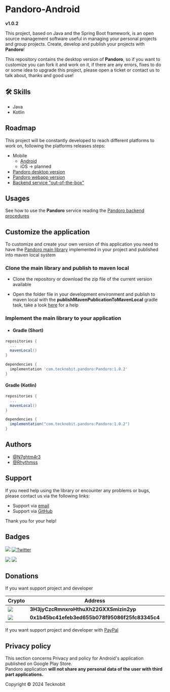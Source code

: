 # Pandoro-Android
**v1.0.2**

This project, based on Java and the Spring Boot framework, is an open source management software useful in managing your personal projects and group projects.
Create, develop and publish your projects with **Pandoro**!

This repository contains the desktop version of **Pandoro**,
so if you want to customize you can fork it and work on it, if there are any errors, fixes to do or some
idea to upgrade this project, please open a ticket or contact us to talk about, thanks and good
use!

## 🛠 Skills

- Java
- Kotlin

## Roadmap

This project will be constantly developed to reach different platforms to work on, following the platforms releases
steps:

- Mobile
  - <a href="https://github.com/N7ghtm4r3/Pandoro-Android#readme">Android</a>
  - iOS -> planned
- <a href="https://github.com/N7ghtm4r3/Pandoro-Desktop/releases/tag/1.0.2">Pandoro desktop version</a>
- <a href="https://github.com/Rhythmss/pandoro-webapp">Pandoro webapp version</a>
- <a href="https://github.com/N7ghtm4r3/Pandoro/releases/tag/1.0.2">Backend service "out-of-the-box"</a>

## Usages

See how to use the **Pandoro** service reading
the <a href="https://github.com/N7ghtm4r3/Pandoro#readme">
Pandoro backend procedures</a>

## Customize the application

To customize and create your own version of this application you need to have the <a href="https://github.com/N7ghtm4r3/Pandoro">
Pandoro main library</a> implemented in your project and published into maven local system

### Clone the main library and publish to maven local

- Clone the repository or download the zip file of the current version available

- Open the folder file in your development environment and publish to maven local with the
  **publishMavenPublicationToMavenLocal** gradle task, take a look <a href="https://docs.gradle.org/current/userguide/publishing_maven.html">here</a>
  for a help

### Implement the main library to your application

- #### Gradle (Short)

```gradle
repositories {
  ...
  mavenLocal()
}

dependencies {
  implementation 'com.tecknobit.pandoro:Pandoro:1.0.2'
}
```

#### Gradle (Kotlin)

```gradle
repositories {
  ...
  mavenLocal()
}

dependencies {
  implementation("com.tecknobit.pandoro:Pandoro:1.0.2")
}
```

## Authors

- [@N7ghtm4r3](https://www.github.com/N7ghtm4r3)
- [@Rhythmss](https://www.github.com/Rhythmss)

## Support

If you need help using the library or encounter any problems or bugs, please contact us via the
following links:

- Support via <a href="mailto:infotecknobitcompany@gmail.com">email</a>
- Support via <a href="https://github.com/N7ghtm4r3/Pandoro-Android/issues/new">GitHub</a>

Thank you for your help!

## Badges

[![](https://img.shields.io/badge/Google_Play-414141?style=for-the-badge&logo=google-play&logoColor=white)](https://play.google.com/store/apps/developer?id=Tecknobit)
[![Twitter](https://img.shields.io/badge/Twitter-1DA1F2?style=for-the-badge&logo=twitter&logoColor=white)](https://twitter.com/tecknobit)

[![](https://img.shields.io/badge/Java-ED8B00?style=for-the-badge&logo=java&logoColor=white)](https://www.oracle.com/java/)
[![](https://img.shields.io/badge/Android-3DDC84?style=for-the-badge&logo=android&logoColor=white)](https://play.google.com/store/apps/details?id=com.tecknobit.pandoro)

## Donations

If you want support project and developer

| Crypto                                                                                              | Address                                        | Network  |
|-----------------------------------------------------------------------------------------------------|------------------------------------------------|----------|
| ![](https://img.shields.io/badge/Bitcoin-000000?style=for-the-badge&logo=bitcoin&logoColor=white)   | **3H3jyCzcRmnxroHthuXh22GXXSmizin2yp**         | Bitcoin  |
| ![](https://img.shields.io/badge/Ethereum-3C3C3D?style=for-the-badge&logo=Ethereum&logoColor=white) | **0x1b45bc41efeb3ed655b078f95086f25fc83345c4** | Ethereum |

If you want support project and developer
with <a href="https://www.paypal.com/donate/?hosted_button_id=5QMN5UQH7LDT4">PayPal</a>

## Privacy policy

This section concerns Privacy and policy for Android's application published on Google Play
Store. <br>
Pandoro application **will not share any personal data of the user with third part applications.** 

Copyright © 2024 Tecknobit
